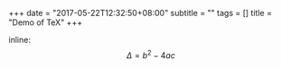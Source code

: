 +++
date = "2017-05-22T12:32:50+08:00"
subtitle = ""
tags = []
title = "Demo of TeX"
+++

inline: $$\Delta = b^2 - 4ac$$
